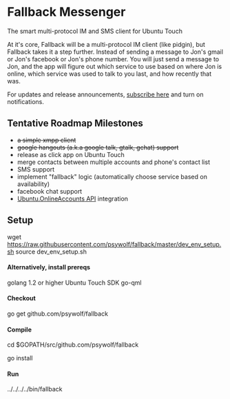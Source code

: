 Fallback Messenger
========

The smart multi-protocol IM and SMS client for Ubuntu Touch

At it's core, Fallback will be a multi-protocol IM client (like pidgin), but Fallback takes it a step further.  Instead of sending a message to Jon's gmail or Jon's facebook or Jon's phone number.  You will just send a message to Jon, and the app will figure out which service to use based on where Jon is online, which service was used to talk to you last, and how recently that was.

 For updates and release announcements, [subscribe here](https://plus.google.com/u/0/communities/101599674231948077682) and turn on notifications.

## Tentative Roadmap Milestones
- ~~a simple xmpp client~~
- ~~google hangouts (a.k.a google talk, gtalk, gchat) support~~
- release as click app on Ubuntu Touch
- merge contacts between multiple accounts and phone's contact list
- SMS support
- implement "fallback" logic (automatically choose service based on availability)
- facebook chat support
- [Ubuntu.OnlineAccounts API](http://developer.ubuntu.com/api/qml/sdk-14.04/Ubuntu.OnlineAccounts/) integration

## Setup
wget https://raw.githubusercontent.com/psywolf/fallback/master/dev_env_setup.sh
source dev_env_setup.sh


#### Alternatively, install prereqs
golang 1.2 or higher
Ubuntu Touch SDK
go-qml

#### Checkout
go get github.com/psywolf/fallback


#### Compile
cd $GOPATH/src/github.com/psywolf/fallback

go install

#### Run
../../../../bin/fallback

